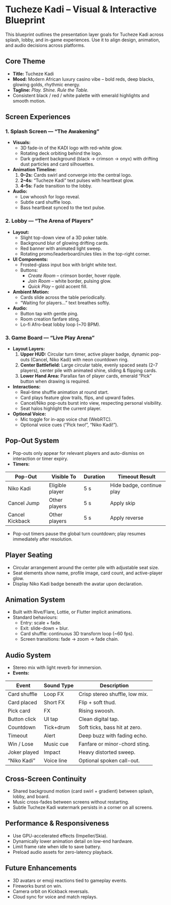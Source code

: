 # Tucheze Kadi – Visual & Interactive Blueprint

This blueprint outlines the presentation layer goals for Tucheze Kadi across splash, lobby, and in-game experiences. Use it to align design, animation, and audio decisions across platforms.

## Core Theme
- **Title:** Tucheze Kadi
- **Mood:** Modern African luxury casino vibe – bold reds, deep blacks, glowing golds, rhythmic energy.
- **Tagline:** *Play. Shine. Rule the Table.*
- Consistent black / red / white palette with emerald highlights and smooth motion.

## Screen Experiences

### 1. Splash Screen — “The Awakening”
- **Visuals:**
  - 3D fade-in of the KADI logo with red-white glow.
  - Rotating deck orbiting behind the logo.
  - Dark gradient background (black → crimson → onyx) with drifting dust particles and card silhouettes.
- **Animation Timeline:**
  1. **0–2s:** Cards swirl and converge into the central logo.
  2. **2–4s:** “Tucheze Kadi” text pulses with heartbeat glow.
  3. **4–5s:** Fade transition to the lobby.
- **Audio:**
  - Low whoosh for logo reveal.
  - Subtle card shuffle loop.
  - Bass heartbeat synced to the text pulse.

### 2. Lobby — “The Arena of Players”
- **Layout:**
  - Slight top-down view of a 3D poker table.
  - Background blur of glowing drifting cards.
  - Red banner with animated light sweep.
  - Rotating promo/leaderboard/rules tiles in the top-right corner.
- **UI Components:**
  - Frosted-glass input box with bright white text.
  - Buttons:
    - *Create Room* – crimson border, hover ripple.
    - *Join Room* – white border, pulsing glow.
    - *Quick Play* – gold accent fill.
- **Ambient Motion:**
  - Cards slide across the table periodically.
  - “Waiting for players…” text breathes softly.
- **Audio:**
  - Button tap with gentle ping.
  - Room creation fanfare sting.
  - Lo-fi Afro-beat lobby loop (~70 BPM).

### 3. Game Board — “Live Play Arena”
- **Layout Layers:**
  1. **Upper HUD:** Circular turn timer, active player badge, dynamic pop-outs (Cancel, Niko Kadi) with neon countdown ring.
  2. **Center Battlefield:** Large circular table, evenly spaced seats (2–7 players), center pile with animated shine, sliding & flipping cards.
  3. **Lower Hand Area:** Parallax fan of player cards, emerald “Pick” button when drawing is required.
- **Interactions:**
  - Real-time shuffle animation at round start.
  - Card plays feature glow trails, flips, and upward fades.
  - Cancel/Niko pop-outs burst into view, respecting personal visibility.
  - Seat halos highlight the current player.
- **Optional Voice:**
  - Mic toggle for in-app voice chat (WebRTC).
  - Optional voice cues (“Pick two!”, “Niko Kadi!”).

## Pop-Out System
- Pop-outs only appear for relevant players and auto-dismiss on interaction or timer expiry.
- **Timers:**

| Pop-Out        | Visible To       | Duration | Timeout Result            |
| -------------- | ---------------- | -------- | ------------------------- |
| Niko Kadi      | Eligible player  | 5 s      | Hide badge, continue play |
| Cancel Jump    | Other players    | 5 s      | Apply skip                |
| Cancel Kickback| Other players    | 5 s      | Apply reverse             |

- Pop-out timers pause the global turn countdown; play resumes immediately after resolution.

## Player Seating
- Circular arrangement around the center pile with adjustable seat size.
- Seat elements show name, profile image, card count, and active-player glow.
- Display Niko Kadi badge beneath the avatar upon declaration.

## Animation System
- Built with Rive/Flare, Lottie, or Flutter implicit animations.
- Standard behaviours:
  - Entry: scale + fade.
  - Exit: slide-down + blur.
  - Card shuffle: continuous 3D transform loop (~60 fps).
  - Screen transitions: fade → zoom → fade chain.

## Audio System
- Stereo mix with light reverb for immersion.
- **Events:**

| Event          | Sound Type | Description                     |
| -------------- | ---------- | ------------------------------- |
| Card shuffle   | Loop FX    | Crisp stereo shuffle, low mix.  |
| Card placed    | Short FX   | Flip + soft thud.               |
| Pick card      | FX         | Rising swoosh.                  |
| Button click   | UI tap     | Clean digital tap.              |
| Countdown      | Tick+drum  | Soft ticks, bass hit at zero.   |
| Timeout        | Alert      | Deep buzz with fading echo.     |
| Win / Lose     | Music cue  | Fanfare or minor-chord sting.   |
| Joker played   | Impact     | Heavy distorted sweep.          |
| “Niko Kadi”    | Voice line | Optional spoken call-out.       |

## Cross-Screen Continuity
- Shared background motion (card swirl + gradient) between splash, lobby, and board.
- Music cross-fades between screens without restarting.
- Subtle Tucheze Kadi watermark persists in a corner on all screens.

## Performance & Responsiveness
- Use GPU-accelerated effects (Impeller/Skia).
- Dynamically lower animation detail on low-end hardware.
- Limit frame rate when idle to save battery.
- Preload audio assets for zero-latency playback.

## Future Enhancements
- 3D avatars or emoji reactions tied to gameplay events.
- Fireworks burst on win.
- Camera orbit on Kickback reversals.
- Cloud sync for voice and match replays.
